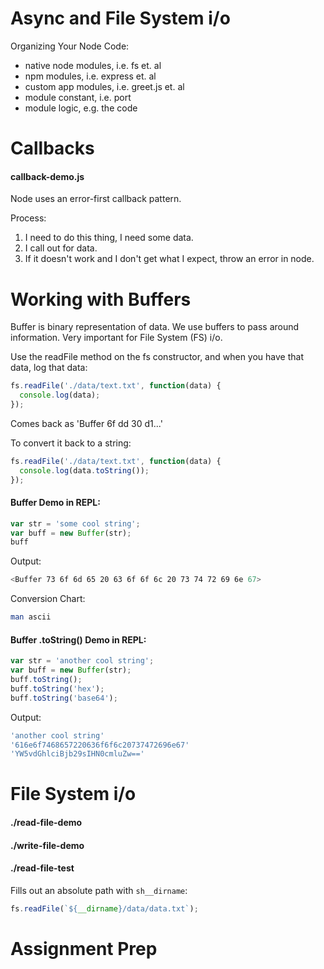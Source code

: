 # Async and File System i/o

Organizing Your Node Code:
- native node modules, i.e. fs et. al
- npm modules, i.e. express et. al
- custom app modules, i.e. greet.js et. al
- module constant, i.e. port
- module logic, e.g. the code

# Callbacks
#### callback-demo.js
Node uses an error-first callback pattern.

Process:
1. I need to do this thing, I need some data.
2. I call out for data.
3. If it doesn't work and I don't get what I expect, throw an error in node.

# Working with Buffers
Buffer is binary representation of data. We use buffers to pass around information. Very important for File System (FS) i/o.

Use the readFile method on the fs constructor, and when you have that data, log that data:
```js
fs.readFile('./data/text.txt', function(data) {
  console.log(data);
});
```
Comes back as 'Buffer 6f dd 30 d1...'

To convert it back to a string:
```js
fs.readFile('./data/text.txt', function(data) {
  console.log(data.toString());
});
```

#### Buffer Demo in REPL:
```js
var str = 'some cool string';
var buff = new Buffer(str);
buff
```

Output:
```sh
<Buffer 73 6f 6d 65 20 63 6f 6f 6c 20 73 74 72 69 6e 67>
```

Conversion Chart:
```sh
man ascii
```

#### Buffer .toString() Demo in REPL:
```js
var str = 'another cool string';
var buff = new Buffer(str);
buff.toString();
buff.toString('hex');
buff.toString('base64');
```

Output:
```sh
'another cool string'
'616e6f7468657220636f6f6c20737472696e67'
'YW5vdGhlciBjb29sIHN0cmluZw=='
```

# File System i/o
#### ./read-file-demo
#### ./write-file-demo
#### ./read-file-test

Fills out an absolute path with ```sh__dirname```:

```js
fs.readFile(`${__dirname}/data/data.txt`);
```


# Assignment Prep
